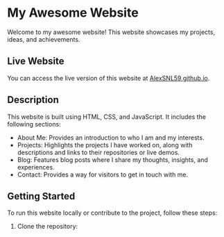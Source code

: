 # My Awesome Website

Welcome to my awesome website! This website showcases my projects, ideas, and achievements.

## Live Website

You can access the live version of this website at [AlexSNL59.github.io](https://innovativelearning.github.io).

## Description

This website is built using HTML, CSS, and JavaScript. It includes the following sections:

- About Me: Provides an introduction to who I am and my interests.
- Projects: Highlights the projects I have worked on, along with descriptions and links to their repositories or live demos.
- Blog: Features blog posts where I share my thoughts, insights, and experiences.
- Contact: Provides a way for visitors to get in touch with me.

## Getting Started

To run this website locally or contribute to the project, follow these steps:

1. Clone the repository:
